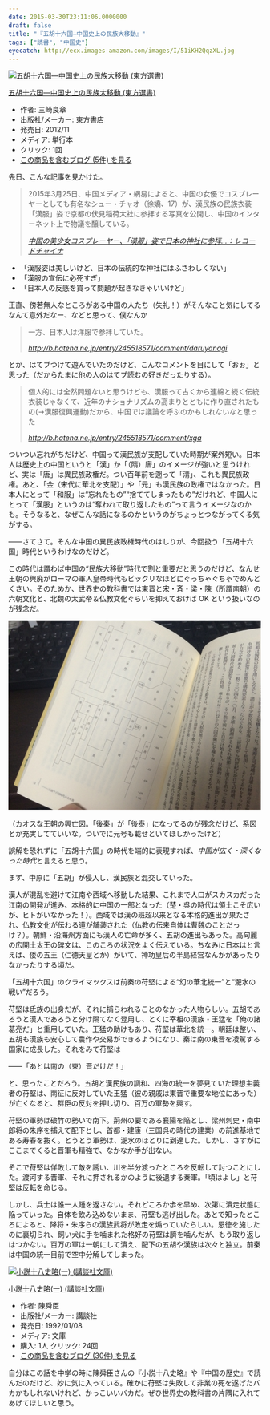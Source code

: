 ```yaml
---
date: 2015-03-30T23:11:06.0000000
draft: false
title: "『五胡十六国―中国史上の民族大移動』"
tags: ["読書", "中国史"]
eyecatch: http://ecx.images-amazon.com/images/I/51iKH2QqzXL.jpg
---
```

<p><div class="hatena-asin-detail"><a href="http://www.amazon.co.jp/exec/obidos/ASIN/449721222X/bestylesnet-22/"><img src="http://ecx.images-amazon.com/images/I/51iKH2QqzXL._SL160_.jpg" class="hatena-asin-detail-image" alt="五胡十六国―中国史上の民族大移動 (東方選書)" title="五胡十六国―中国史上の民族大移動 (東方選書)"></a><div class="hatena-asin-detail-info"><p class="hatena-asin-detail-title"><a href="http://www.amazon.co.jp/exec/obidos/ASIN/449721222X/bestylesnet-22/">五胡十六国―中国史上の民族大移動 (東方選書)</a></p><ul><li><span class="hatena-asin-detail-label">作者:</span> 三崎良章</li><li><span class="hatena-asin-detail-label">出版社/メーカー:</span> 東方書店</li><li><span class="hatena-asin-detail-label">発売日:</span> 2012/11</li><li><span class="hatena-asin-detail-label">メディア:</span> 単行本</li><li> <span class="hatena-asin-detail-label">クリック</span>: 1回</li><li><a href="http://d.hatena.ne.jp/asin/449721222X/bestylesnet-22" target="_blank">この商品を含むブログ (5件) を見る</a></li></ul></div><div class="hatena-asin-detail-foot"></div></div></p><p>先日、こんな記事を見かけた。</p>

<blockquote cite="http://www.recordchina.co.jp/a104934.html">
<p>2015年3月25日、中国メディア・網易によると、中国の女優でコスプレーヤーとしても有名なシュー・チャオ（徐嬌、17）が、漢民族の民族衣装「漢服」姿で京都の伏見稲荷大社に参拝する写真を公開し、中国のインターネット上で物議を醸している。</p>

<cite><a href="http://www.recordchina.co.jp/a104934.html">&#x4E2D;&#x56FD;&#x306E;&#x7F8E;&#x5C11;&#x5973;&#x30B3;&#x30B9;&#x30D7;&#x30EC;&#x30FC;&#x30E4;&#x30FC;&#x3001;&#x300C;&#x6F22;&#x670D;&#x300D;&#x59FF;&#x3067;&#x65E5;&#x672C;&#x306E;&#x795E;&#x793E;&#x306B;&#x53C2;&#x62DD;...&#xFF1A;&#x30EC;&#x30B3;&#x30FC;&#x30C9;&#x30C1;&#x30E3;&#x30A4;&#x30CA;</a></cite>
</blockquote>

<ul>
<li>「漢服姿は美しいけど、日本の伝統的な神社にはふさわしくない」</li>
<li>「漢服の宣伝に必死すぎ」</li>
<li>「日本人の反感を買って問題が起きなきゃいいけど」</li>
</ul><p>正直、傍若無人なところがある中国の人たち（失礼！）がそんなこと気にしてるなんて意外だなー、などと思って、僕なんか</p>

<blockquote cite="http://b.hatena.ne.jp/entry/245518571/comment/daruyanagi">
<p>一方、日本人は洋服で参拝していた。</p>

<cite><a href="http://b.hatena.ne.jp/entry/245518571/comment/daruyanagi">http://b.hatena.ne.jp/entry/245518571/comment/daruyanagi</a></cite>
</blockquote>
<p>とか、はてブつけて遊んでいたのだけど、こんなコメントを目にして「おぉ」と思った（だからたまに他の人のはてブ読むの好きだったりする）。</p>

<blockquote cite="http://b.hatena.ne.jp/entry/245518571/comment/xga">
<p>個人的には全然問題ないと思うけども、漢服って古くから連綿と続く伝統衣装じゃなくて、近年のナショナリズムの高まりとともに作り直されたもの(→漢服復興運動)だから、中国では議論を呼ぶのかもしれないなと思った</p>

<cite><a href="http://b.hatena.ne.jp/entry/245518571/comment/xga">http://b.hatena.ne.jp/entry/245518571/comment/xga</a></cite>
</blockquote>
<p>ついつい忘れがちだけど、中国って漢民族が支配していた時期が案外短い。日本人は歴史上の中国というと「漢」か「（隋）唐」のイメージが強いと思うけれど、実は「唐」は異民族政権だ。つい百年前を遡って「清」、これも異民族政権。あと、「金（宋代に華北を支配）」や「元」も漢民族の政権ではなかった。日本人にとって「和服」は“忘れたもの”“捨ててしまったもの”だけれど、中国人にとって「漢服」というのは“奪われて取り返したもの”って言うイメージなのかも。そうなると、なぜこんな話になるのかというのがちょっとつながってくる気がする。</p><p>――さてさて。そんな中国の異民族政権時代のはしりが、今回扱う「五胡十六国」時代というわけなのだけど。</p><p>この時代は謂わば中国の“民族大移動”時代で割と重要だと思うのだけど、なんせ王朝の興廃がローマの軍人皇帝時代もビックリなほどにぐっちゃぐちゃでめんどくさい。そのためか、世界史の教科書では東晋と宋・斉・梁・陳（所謂南朝）の六朝文化と、北魏の太武帝＆仏教文化ぐらいを抑えておけば OK という扱いなのが残念だ。</p><p><span itemscope itemtype="http://schema.org/Photograph"><img src="20150330214946.jpg" alt="f:id:daruyanagi:20150330214946j:plain" title="f:id:daruyanagi:20150330214946j:plain" class="hatena-fotolife" itemprop="image"></span></p><p>（カオスな王朝の興亡図。「後秦」が「後泰」になってるのが残念だけど、系図とか充実してていいな。ついでに元号も載せといてほしかったけど）</p><p>誤解を恐れずに「五胡十六国」の時代を端的に表現すれば、<i>中国が広く・深くなった時代</i>と言えると思う。</p><p>まず、中原に「五胡」が侵入し、漢民族と混交していった。</p><p>漢人が混乱を避けて江南や西域へ移動した結果、これまで人口がスカスカだった江南の開発が進み、本格的に中国の一部となった（楚・呉の時代は領土こそ広いが、ヒトがいなかった！）。西域では漢の班超以来となる本格的進出が果たされ、仏教文化が伝わる道が舗装された（仏教の伝来自体は曹魏のことだっけ？）。朝鮮・沿海州方面にも漢人の亡命が多く、五胡の進出もあった。高句麗の広開土太王の碑文は、このころの状況をよく伝えている。ちなみに日本はと言えば、倭の五王（仁徳天皇とか）がいて、神功皇后の半島経営なんかがあったりなかったりする頃だ。</p><p>「五胡十六国」のクライマックスは前秦の苻堅による“幻の華北統一”と“淝水の戦い”だろう。</p><p>苻堅は氐族の出身だが、それに捕らわれることのなかった人物らしい。五胡であろうと漢人であろうと分け隔てなく登用し、とくに宰相の漢族・王猛を「俺の諸葛亮だ」と重用していた。王猛の助けもあり、苻堅は華北を統一。朝廷は整い、五胡も漢族も安心して農作や交易ができるようになり、秦は南の東晋を凌駕する国家に成長した。それをみて苻堅は</p><p>――「あとは南の（東）晋だけだ！」</p><p>と、思ったことだろう。五胡と漢民族の調和、四海の統一を夢見ていた理想主義者の苻堅は、南征に反対していた王猛（彼の親戚は東晋で重要な地位にあった）が亡くなると、群臣の反対を押し切り、百万の軍勢を興す。</p><p>苻堅の軍勢は破竹の勢いで南下。荊州の要である襄陽を陥とし、梁州刺史・南中郎将の朱序を捕えて配下とし、首都・建康（三国呉の時代の建業）の前進基地である寿春を抜く。とうとう軍勢は、淝水のほとりに到達した。しかし、さすがにここまでくると晋軍も精強で、なかなか手が出ない。</p><p>そこで苻堅は佯敗して敵を誘い、川を半分渡ったところを反転して討つことにした。渡河する晋軍、それに押されるかのように後退する秦軍。「頃はよし」と苻堅は反転を命じる。</p><p>しかし、兵士は誰一人踵を返さない。それどころか歩を早め、次第に潰走状態に陥っていった。自体を飲み込めないまま、苻堅も逃げ出した。あとで知ったところによると、降将・朱序らの漢族武将が敗走を煽っていたらしい。恩徳を施したのに裏切られ、飼い犬に手を噛まれた格好の苻堅は臍を噛んだが、もう取り返しはつかない。百万の軍は一朝にして潰え、配下の五胡や漢族は次々と独立。前秦は中国の統一目前で空中分解してしまった。</p><p><div class="hatena-asin-detail"><a href="http://www.amazon.co.jp/exec/obidos/ASIN/4061850776/bestylesnet-22/"><img src="http://ecx.images-amazon.com/images/I/51RHSGSZKGL._SL160_.jpg" class="hatena-asin-detail-image" alt="小説十八史略(一) (講談社文庫)" title="小説十八史略(一) (講談社文庫)"></a><div class="hatena-asin-detail-info"><p class="hatena-asin-detail-title"><a href="http://www.amazon.co.jp/exec/obidos/ASIN/4061850776/bestylesnet-22/">小説十八史略(一) (講談社文庫)</a></p><ul><li><span class="hatena-asin-detail-label">作者:</span> 陳舜臣</li><li><span class="hatena-asin-detail-label">出版社/メーカー:</span> 講談社</li><li><span class="hatena-asin-detail-label">発売日:</span> 1992/01/08</li><li><span class="hatena-asin-detail-label">メディア:</span> 文庫</li><li><span class="hatena-asin-detail-label">購入</span>: 1人 <span class="hatena-asin-detail-label">クリック</span>: 24回</li><li><a href="http://d.hatena.ne.jp/asin/4061850776/bestylesnet-22" target="_blank">この商品を含むブログ (30件) を見る</a></li></ul></div><div class="hatena-asin-detail-foot"></div></div></p><p>自分はこの話を中学の時に陳舜臣さんの『小説十八史略』や『中国の歴史』で読んだのだけど、妙に気に入っている。確かに苻堅は失敗して非業の死を遂げたバカかもしれないけれど、かっこいいバカだ。ぜひ世界史の教科書の片隅に入れてあげてほしいと思う。</p>
